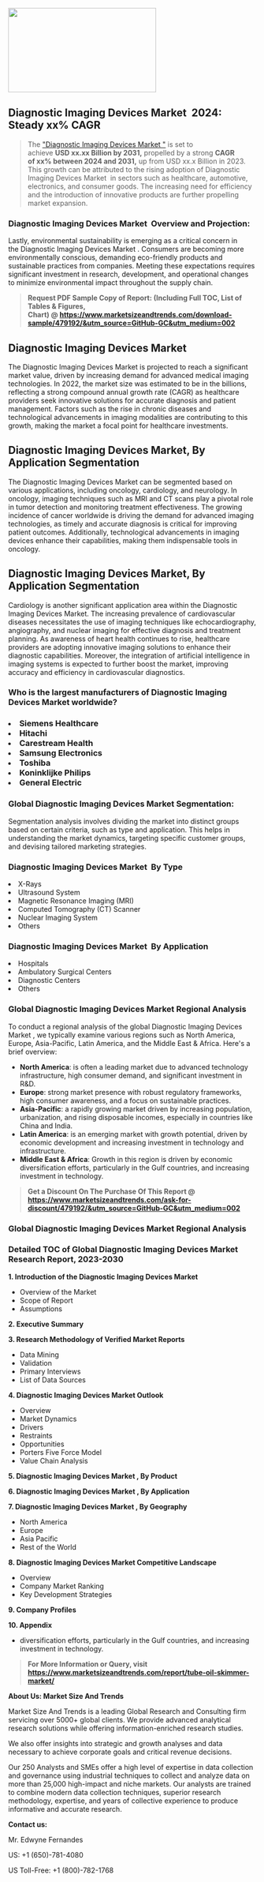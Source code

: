 <p><img class="alignnone size-medium wp-image-20088" src="https://ffe5etoiles.com/wp-content/uploads/2024/12/MST1-300x171.png" alt="" width="300" height="171" /></p><h2 id="ember46" class="ember-view reader-text-block__heading-2">Diagnostic Imaging Devices Market &nbsp;2024: Steady&nbsp;xx% CAGR</h2><blockquote id="ember47" class="ember-view reader-text-block__blockquote">The&nbsp;<a class="app-aware-link " href="https://www.marketsizeandtrends.com/download-sample/479192/&utm_source=GitHub-GC&utm_medium=002" target="_blank" data-test-app-aware-link="">"Diagnostic Imaging Devices Market "</a>&nbsp;is set to achieve&nbsp;<strong>USD&nbsp;xx.xx&nbsp;Billion by 2031,</strong>&nbsp;propelled by a strong&nbsp;<strong>CAGR of&nbsp;xx% between 2024 and 2031,</strong>&nbsp;up from USD xx.x Billion in 2023. This growth can be attributed to the rising adoption of&nbsp;Diagnostic Imaging Devices Market &nbsp;in sectors such as healthcare, automotive, electronics, and consumer goods. The increasing need for efficiency and the introduction of innovative products are further propelling market expansion.</blockquote><h3 id="ember48" class="ember-view reader-text-block__heading-3">Diagnostic Imaging Devices Market &nbsp;Overview and Projection:</h3><p id="ember49" class="ember-view reader-text-block__paragraph">Lastly, environmental sustainability is emerging as a critical concern in the&nbsp;Diagnostic Imaging Devices Market . Consumers are becoming more environmentally conscious, demanding eco-friendly products and sustainable practices from companies. Meeting these expectations requires significant investment in research, development, and operational changes to minimize environmental impact throughout the supply chain.</p><blockquote id="ember50" class="ember-view reader-text-block__blockquote"><strong>Request PDF Sample Copy of Report: (Including Full TOC, List of Tables &amp; Figures, Chart)&nbsp;@&nbsp;<strong><a href="https://www.marketsizeandtrends.com/download-sample/479192/&utm_source=GitHub-GC&utm_medium=002" target="_blank">https://www.marketsizeandtrends.com/download-sample/479192/&utm_source=GitHub-GC&utm_medium=002</a></strong></strong></blockquote><h3 class=""> <h2>Diagnostic Imaging Devices Market</h2><p>The Diagnostic Imaging Devices Market is projected to reach a significant market value, driven by increasing demand for advanced medical imaging technologies. In 2022, the market size was estimated to be in the billions, reflecting a strong compound annual growth rate (CAGR) as healthcare providers seek innovative solutions for accurate diagnosis and patient management. Factors such as the rise in chronic diseases and technological advancements in imaging modalities are contributing to this growth, making the market a focal point for healthcare investments.</p><h2>Diagnostic Imaging Devices Market, By Application Segmentation</h2><p>The Diagnostic Imaging Devices Market can be segmented based on various applications, including oncology, cardiology, and neurology. In oncology, imaging techniques such as MRI and CT scans play a pivotal role in tumor detection and monitoring treatment effectiveness. The growing incidence of cancer worldwide is driving the demand for advanced imaging technologies, as timely and accurate diagnosis is critical for improving patient outcomes. Additionally, technological advancements in imaging devices enhance their capabilities, making them indispensable tools in oncology.</p><h2>Diagnostic Imaging Devices Market, By Application Segmentation</h2><p>Cardiology is another significant application area within the Diagnostic Imaging Devices Market. The increasing prevalence of cardiovascular diseases necessitates the use of imaging techniques like echocardiography, angiography, and nuclear imaging for effective diagnosis and treatment planning. As awareness of heart health continues to rise, healthcare providers are adopting innovative imaging solutions to enhance their diagnostic capabilities. Moreover, the integration of artificial intelligence in imaging systems is expected to further boost the market, improving accuracy and efficiency in cardiovascular diagnostics.</p></h3><h3 id="" class="">Who is the largest manufacturers of&nbsp;Diagnostic Imaging Devices Market worldwide?</h3><h3 class=""></Li><Li>Siemens Healthcare</Li><Li> Hitachi</Li><Li> Carestream Health</Li><Li> Samsung Electronics</Li><Li> Toshiba</Li><Li> Koninklijke Philips</Li><Li> General Electric</h3><h3 id="ember53" class="ember-view reader-text-block__heading-3">Global&nbsp;Diagnostic Imaging Devices Market Segmentation:</h3><p id="ember54" class="ember-view reader-text-block__paragraph">Segmentation analysis involves dividing the market into distinct groups based on certain criteria, such as type and application. This helps in understanding the market dynamics, targeting specific customer groups, and devising tailored marketing strategies.</p><h3 id="" class="">Diagnostic Imaging Devices Market &nbsp;By Type</h3><p></Li><Li>X-Rays</Li><Li> Ultrasound System</Li><Li> Magnetic Resonance Imaging (MRI)</Li><Li> Computed Tomography (CT) Scanner</Li><Li> Nuclear Imaging System</Li><Li> Others</p><h3 id="" class="">Diagnostic Imaging Devices Market &nbsp;By Application</h3><p class=""></Li><Li>Hospitals</Li><Li> Ambulatory Surgical Centers</Li><Li> Diagnostic Centers</Li><Li> Others</p><h3 id="ember62" class="ember-view reader-text-block__heading-3">Global Diagnostic Imaging Devices Market Regional Analysis</h3><p id="ember63" class="ember-view reader-text-block__paragraph">To conduct a regional analysis of the global Diagnostic Imaging Devices Market , we typically examine various regions such as North America, Europe, Asia-Pacific, Latin America, and the Middle East &amp; Africa. Here's a brief overview:</p><ul><li><strong>North America</strong>: is often a leading market due to advanced technology infrastructure, high consumer demand, and significant investment in R&amp;D.</li><li><strong>Europe</strong>: strong market presence with robust regulatory frameworks, high consumer awareness, and a focus on sustainable practices.</li><li><strong>Asia-Pacific</strong>: a rapidly growing market driven by increasing population, urbanization, and rising disposable incomes, especially in countries like China and India.</li><li><strong>Latin America</strong>: is an emerging market with growth potential, driven by economic development and increasing investment in technology and infrastructure.</li><li><strong>Middle East &amp; Africa</strong>: Growth in this region is driven by economic diversification efforts, particularly in the Gulf countries, and increasing investment in technology.</li></ul><blockquote id="ember61" class="ember-view reader-text-block__blockquote"><strong>Get a Discount On The Purchase Of This Report @ <strong><a href="https://html-cleaner.com/" target="">https://www.marketsizeandtrends.com/ask-for-discount/479192/&utm_source=GitHub-GC&utm_medium=002</a></strong></strong></blockquote><h3 id="ember62" class="ember-view reader-text-block__heading-3">Global Diagnostic Imaging Devices Market Regional Analysis</h3><h3 id="" class="">Detailed TOC of Global Diagnostic Imaging Devices Market Research Report, 2023-2030</h3><p id="" class=""><strong>1. Introduction of the Diagnostic Imaging Devices Market </strong></p><ul><li>Overview of the Market</li><li>Scope of Report</li><li>Assumptions</li></ul><p id="" class=""><strong>2. Executive Summary</strong></p><p id="" class=""><strong>3. Research Methodology of Verified Market Reports</strong></p><ul><li>Data Mining</li><li>Validation</li><li>Primary Interviews</li><li>List of Data Sources</li></ul><p id="" class=""><strong>4. Diagnostic Imaging Devices Market Outlook</strong></p><ul><li>Overview</li><li>Market Dynamics</li><li>Drivers</li><li>Restraints</li><li>Opportunities</li><li>Porters Five Force Model</li><li>Value Chain Analysis</li></ul><p id="" class=""><strong>5. Diagnostic Imaging Devices Market , By Product</strong></p><p id="" class=""><strong>6. Diagnostic Imaging Devices Market , By Application</strong></p><p id="" class=""><strong>7. Diagnostic Imaging Devices Market , By Geography</strong></p><ul><li>North America</li><li>Europe</li><li>Asia Pacific</li><li>Rest of the World</li></ul><p id="" class=""><strong>8. Diagnostic Imaging Devices Market Competitive Landscape</strong></p><ul><li>Overview</li><li>Company Market Ranking</li><li>Key Development Strategies</li></ul><p id="" class=""><strong>9. Company Profiles</strong></p><p id="" class=""><strong>10. Appendix</strong></p><ul><li>diversification efforts, particularly in the Gulf countries, and increasing investment in technology.</li></ul><blockquote id="ember65" class="ember-view reader-text-block__blockquote"><strong>For More Information or Query, visit <strong><strong><a href="https://html-cleaner.com/" target="">https://www.marketsizeandtrends.com/report/tube-oil-skimmer-market/</a></strong></strong></strong></blockquote><p id="" class=""><strong>About Us: Market Size And Trends</strong></p><p id="" class="">Market Size And Trends is a leading Global Research and Consulting firm servicing over 5000+ global clients. We provide advanced analytical research solutions while offering information-enriched research studies.</p><p id="" class="">We also offer insights into strategic and growth analyses and data necessary to achieve corporate goals and critical revenue decisions.</p><p id="" class="">Our 250 Analysts and SMEs offer a high level of expertise in data collection and governance using industrial techniques to collect and analyze data on more than 25,000 high-impact and niche markets. Our analysts are trained to combine modern data collection techniques, superior research methodology, expertise, and years of collective experience to produce informative and accurate research.</p><p id="" class=""><strong>Contact us:</strong></p><p id="" class="">Mr. Edwyne Fernandes</p><p id="" class="">US: +1 (650)-781-4080</p><p id="" class="">US Toll-Free: +1 (800)-782-1768</p>
